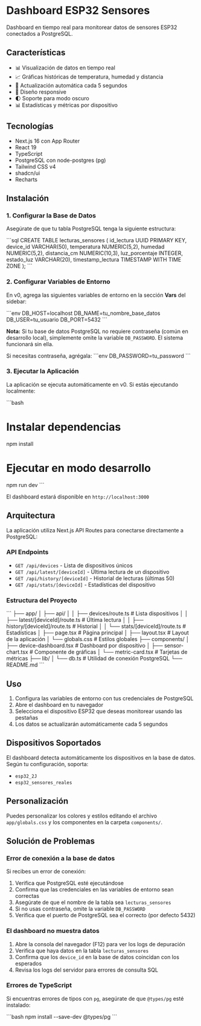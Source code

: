 # Dashboard ESP32 Sensores

Dashboard en tiempo real para monitorear datos de sensores ESP32 conectados a PostgreSQL.

## Características

- 📊 Visualización de datos en tiempo real
- 📈 Gráficas históricas de temperatura, humedad y distancia
- 🔄 Actualización automática cada 5 segundos
- 📱 Diseño responsive
- 🌓 Soporte para modo oscuro
- 📊 Estadísticas y métricas por dispositivo

## Tecnologías

- Next.js 16 con App Router
- React 19
- TypeScript
- PostgreSQL con node-postgres (pg)
- Tailwind CSS v4
- shadcn/ui
- Recharts

## Instalación

### 1. Configurar la Base de Datos

Asegúrate de que tu tabla PostgreSQL tenga la siguiente estructura:

\`\`\`sql
CREATE TABLE lecturas_sensores (
    id_lectura UUID PRIMARY KEY,
    device_id VARCHAR(50),
    temperatura NUMERIC(5,2),
    humedad NUMERIC(5,2),
    distancia_cm NUMERIC(10,3),
    luz_porcentaje INTEGER,
    estado_luz VARCHAR(20),
    timestamp_lectura TIMESTAMP WITH TIME ZONE
);
\`\`\`

### 2. Configurar Variables de Entorno

En v0, agrega las siguientes variables de entorno en la sección **Vars** del sidebar:

\`\`\`env
DB_HOST=localhost
DB_NAME=tu_nombre_base_datos
DB_USER=tu_usuario
DB_PORT=5432
\`\`\`

**Nota:** Si tu base de datos PostgreSQL no requiere contraseña (común en desarrollo local), simplemente omite la variable `DB_PASSWORD`. El sistema funcionará sin ella.

Si necesitas contraseña, agrégala:
\`\`\`env
DB_PASSWORD=tu_password
\`\`\`

### 3. Ejecutar la Aplicación

La aplicación se ejecuta automáticamente en v0. Si estás ejecutando localmente:

\`\`\`bash
# Instalar dependencias
npm install

# Ejecutar en modo desarrollo
npm run dev
\`\`\`

El dashboard estará disponible en `http://localhost:3000`

## Arquitectura

La aplicación utiliza Next.js API Routes para conectarse directamente a PostgreSQL:

### API Endpoints

- `GET /api/devices` - Lista de dispositivos únicos
- `GET /api/latest/[deviceId]` - Última lectura de un dispositivo
- `GET /api/history/[deviceId]` - Historial de lecturas (últimas 50)
- `GET /api/stats/[deviceId]` - Estadísticas del dispositivo

### Estructura del Proyecto

\`\`\`
├── app/
│   ├── api/
│   │   ├── devices/route.ts           # Lista dispositivos
│   │   ├── latest/[deviceId]/route.ts # Última lectura
│   │   ├── history/[deviceId]/route.ts # Historial
│   │   └── stats/[deviceId]/route.ts   # Estadísticas
│   ├── page.tsx                        # Página principal
│   ├── layout.tsx                      # Layout de la aplicación
│   └── globals.css                     # Estilos globales
├── components/
│   ├── device-dashboard.tsx            # Dashboard por dispositivo
│   ├── sensor-chart.tsx                # Componente de gráficas
│   └── metric-card.tsx                 # Tarjetas de métricas
├── lib/
│   └── db.ts                           # Utilidad de conexión PostgreSQL
└── README.md
\`\`\`

## Uso

1. Configura las variables de entorno con tus credenciales de PostgreSQL
2. Abre el dashboard en tu navegador
3. Selecciona el dispositivo ESP32 que deseas monitorear usando las pestañas
4. Los datos se actualizarán automáticamente cada 5 segundos

## Dispositivos Soportados

El dashboard detecta automáticamente los dispositivos en la base de datos. Según tu configuración, soporta:

- `esp32_2J`
- `esp32_sensores_reales`

## Personalización

Puedes personalizar los colores y estilos editando el archivo `app/globals.css` y los componentes en la carpeta `components/`.

## Solución de Problemas

### Error de conexión a la base de datos

Si recibes un error de conexión:
1. Verifica que PostgreSQL esté ejecutándose
2. Confirma que las credenciales en las variables de entorno sean correctas
3. Asegúrate de que el nombre de la tabla sea `lecturas_sensores`
4. Si no usas contraseña, omite la variable `DB_PASSWORD`
5. Verifica que el puerto de PostgreSQL sea el correcto (por defecto 5432)

### El dashboard no muestra datos

1. Abre la consola del navegador (F12) para ver los logs de depuración
2. Verifica que haya datos en la tabla `lecturas_sensores`
3. Confirma que los `device_id` en la base de datos coincidan con los esperados
4. Revisa los logs del servidor para errores de consulta SQL

### Errores de TypeScript

Si encuentras errores de tipos con `pg`, asegúrate de que `@types/pg` esté instalado:

\`\`\`bash
npm install --save-dev @types/pg
\`\`\`
